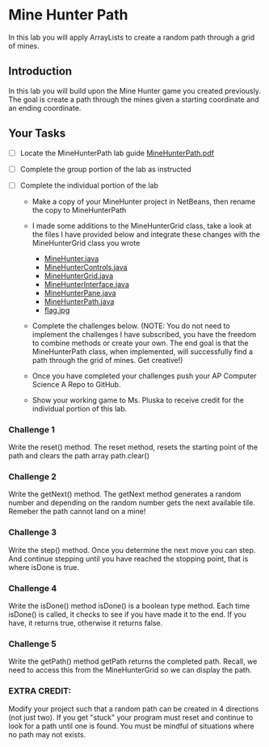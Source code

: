 # Mine Hunter Path

In this lab you will apply ArrayLists to create a random path through a grid of mines. 

## Introduction
In this lab you will build upon the Mine Hunter game you created previously.  The goal is create a path through the mines given a starting coordinate and an ending coordinate.

## Your Tasks

- [ ] Locate the MineHunterPath lab guide [MineHunterPath.pdf](MineHunterPath.pdf)

- [ ] Complete the group portion of the lab as instructed

- [ ] Complete the individual portion of the lab

	* Make a copy of your MineHunter project in NetBeans, then rename the copy to MineHunterPath
	* I made some additions to the MineHunterGrid class, take a look at the files I have provided below and integrate these changes with the MineHunterGrid class you wrote
		- [MineHunter.java](mineHunterPath/MineHunter.java)
		- [MineHunterControls.java](mineHunterPath/MineHunterControls.java)
		- [MineHunterGrid.java](mineHunterPath/MineHunterGrid.java)
		- [MineHunterInterface.java](mineHunterPath/MineHunterInterface.java)
		- [MineHunterPane.java](mineHunterPath/MineHunterPane.java)
		- [MineHunterPath.java](mineHunterPath/MineHunterPath.java) 
		- [flag.jpg](https://github.com/hpluska/APCompSciA/blob/master/labs/MineHunterPath/images/flag.jpg)

	* Complete the challenges below. (NOTE:  You do not need to implement the challenges I have subscribed, you have the freedom to combine methods or create your own. The end goal is that the MineHunterPath class, when implemented, will successfully find a path through the grid of mines. Get creative!)
	* Once you have completed your challenges push your AP Computer Science A Repo to GitHub.
	* Show your working game to Ms. Pluska to receive credit for the individual portion of this lab.

### Challenge 1
Write the reset() method. The reset method, resets the starting point of the path and clears the path array path.clear()

### Challenge 2
Write the getNext() method. The getNext method generates a random number and depending on the random number gets the next available tile.  Remeber the path cannot land on a mine!

### Challenge 3
Write the step() method.  Once you determine the next move you can step.  And continue stepping until you have reached the stopping point, that is where isDone is true. 

### Challenge 4
Write the isDone() method isDone() is a boolean type method.   Each time isDone() is called, it checks to see if you have made it to the end.  If you have, it returns true, otherwise it returns false.

### Challenge 5
Write the getPath() method getPath returns the completed path.  Recall, we need to access this from the MineHunterGrid so we can display the path. 

### EXTRA CREDIT: 
Modify your project such that a random path can be created in 4 directions (not just two).  If you get "stuck" your program must reset and continue to look for a path until one is found.  You must be mindful of situations where no path may not exists.  

